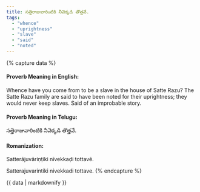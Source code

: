 ```yaml
---
title: సత్తెరాజువారింటికి నీవెక్కడి తొత్తవే.
tags:
  - "whence"
  - "uprightness"
  - "slave"
  - "said"
  - "noted"
---
```


{% capture data %}
#### Proverb Meaning in English:
Whence have you come from to be a slave in the house of Satte Razu?
The Satte Razu family are said to have been noted for their uprightness; they would never keep slaves.
Said of an improbable story.

#### Proverb Meaning in Telugu:
సత్తెరాజువారింటికి నీవెక్కడి తొత్తవే.

#### Romanization:
Satterājuvāriṇṭiki nīvekkaḍi tottavē.

Satterajuvarintiki nivekkadi tottave.
{% endcapture %}

{{ data | markdownify }}

